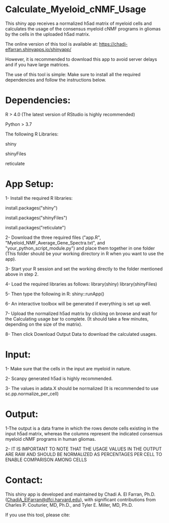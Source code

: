 # Calculate_Myeloid_cNMF_Usage
This shiny app receives a normalized h5ad matrix of myeloid cells and calculates the usage of the consensus myeloid cNMF programs in gliomas by the cells in the uploaded h5ad matrix.


The online version of this tool is available at: 
https://chadi-elfarran.shinyapps.io/shinyapp/

However, it is recommended to download this app to avoid server delays and if you have large matrices.

The use of this tool is simple: Make sure to install all the required dependencies and follow the instructions below.

# Dependencies:
R > 4.0 (The latest version of RStudio is highly recommended)

Python > 3.7

The following R Libraries:

shiny

shinyFiles

reticulate

# App Setup:

1- Install the required R libraries:

install.packages("shiny")

install.packages("shinyFiles")

install.packages("reticulate")

2- Download the three required files ("app.R", "Myeloid_NMF_Average_Gene_Spectra.txt", and "your_python_script_module.py") and place them together in one folder (This folder should be your working directory in R when you want to use the app).

3- Start your R session and set the working directly to the folder mentioned above in step 2.

4- Load the required libraries as follows:
library(shiny)
library(shinyFiles)

5- Then type the following in R:
shiny::runApp()

6- An interactive toolbox will be generated if everything is set up well.

7- Upload the normalized h5ad matrix by clicking on browse and wait for the Calculating usage bar to complete. (It should take a few minutes, depending on the size of the matrix).

8- Then click Download Output Data to download the calculated usages.

# Input:

1- Make sure that the cells in the input are myeloid in nature.

2- Scanpy generated h5ad is highly recommended.

3- The values in adata.X should be normalized (It is recommended to use sc.pp.normalize_per_cell)


# Output:

1-The output is a data frame in which the rows denote cells existing in the input h5ad matrix, whereas the columns represent the indicated consensus myeloid cNMF programs in human gliomas.

2- IT IS IMPORTANT TO NOTE THAT THE USAGE VALUES IN THE OUTPUT ARE RAW AND SHOULD BE NORMALIZED AS PERCENTAGES PER CELL TO ENABLE COMPARISON AMONG CELLS

# Contact:

This shiny app is developed and maintained by Chadi A. El Farran, Ph.D. (ChadiA_ElFarran@dfci.harvard.edu), with significant contributions from Charles P. Couturier, MD, Ph.D., and Tyler E. Miller, MD, Ph.D.

If you use this tool, please cite:





